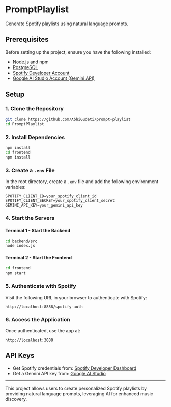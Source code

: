 # PromptPlaylist

Generate Spotify playlists using natural language prompts.

## Prerequisites

Before setting up the project, ensure you have the following installed:

- [Node.js](https://nodejs.org/) and npm
- [PostgreSQL](https://www.postgresql.org/)
- [Spotify Developer Account](https://developer.spotify.com/dashboard)
- [Google AI Studio Account (Gemini API)](https://makersuite.google.com/app/apikey)

## Setup

### 1. Clone the Repository
```bash
git clone https://github.com/AbhiGudeti/prompt-playlist
cd PromptPlaylist
```

### 2. Install Dependencies
```bash
npm install
cd frontend
npm install
```

### 3. Create a `.env` File

In the root directory, create a `.env` file and add the following environment variables:
```plaintext
SPOTIFY_CLIENT_ID=your_spotify_client_id
SPOTIFY_CLIENT_SECRET=your_spotify_client_secret
GEMINI_API_KEY=your_gemini_api_key
```

### 4. Start the Servers

#### Terminal 1 - Start the Backend
```bash
cd backend/src
node index.js
```

#### Terminal 2 - Start the Frontend
```bash
cd frontend
npm start
```

### 5. Authenticate with Spotify

Visit the following URL in your browser to authenticate with Spotify:
```
http://localhost:8888/spotify-auth
```

### 6. Access the Application

Once authenticated, use the app at:
```
http://localhost:3000
```

## API Keys

- Get Spotify credentials from: [Spotify Developer Dashboard](https://developer.spotify.com/dashboard)
- Get a Gemini API key from: [Google AI Studio](https://makersuite.google.com/app/apikey)

---
This project allows users to create personalized Spotify playlists by providing natural language prompts, leveraging AI for enhanced music discovery.

